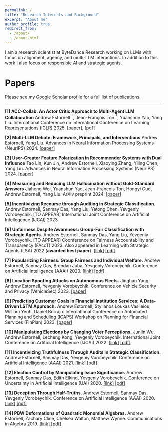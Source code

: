 ```yaml
---
permalink: /
title: "Research Interests and Background"
excerpt: "About me"
author_profile: true
redirect_from: 
  - /about/
  - /about.html
---
```



I am a research scientist at ByteDance Research working on LLMs with focus on alignment, agency, and multi-LLM interactions. In addition to this work I also focus on responsible AI and strategic agents.




# Papers

Please see my [Google Scholar profile](https://scholar.google.com/citations?hl=en&user=SSW02WEAAAAJ) for a full list of publications.

------

**[1] ACC-Collab: An Actor Critic Approach to Multi-Agent LLM Collaboration** Andrew Estornell $^\dagger$, Jean-François Ton $^\dagger$, Yuanshun Yao, Yang Liu. International Conference on International Conference on Learning Representations (ICLR) 2025. [[paper]](https://arxiv.org/abs/2411.00053), [[pdf]](assets/pdfs/ACC_Collab_An_Actor_Critic_Approach_to_Multi_Agent_LLM_Collaboration.pdf)

**[2] Multi-LLM Debate: Framework, Principals, and Interventions**  Andrew Estornell, Yang Liu. Advances in Neural Information Processing Systems (NeurIPS) 2024. [[paper]](https://proceedings.neurips.cc/paper_files/paper/2024/file/32e07a110c6c6acf1afbf2bf82b614ad-Paper-Conference.pdf)

**[3] User-Creator Feature Polarization in Recommender Systems with Dual Influence** Tao Lin, Kun Jin, Andrew Estornell, Xiaoying Zhang, Yiling Chen, Yang Liu. Advances in Neural Information Processing Systems (NeurIPS) 2024. [[paper]](https://proceedings.neurips.cc/paper_files/paper/2024/file/e3642e94ac68254419b7cdeb5e4a46f7-Paper-Conference.pdf)

**[4] Measuring and Reducing LLM Hallucination without Gold-Standard Answers** Jiaheng Wei, Yuanshun Yao, Jean-Francois Ton, Hongyi Guo, Andrew Estornell, Yang Liu. ArXiv preprint 2024. [[paper]](https://arxiv.org/pdf/2402.10412)

**[5] Incentivizing Recourse through Auditing in Strategic Classification.** Andrew Estornell, Sanmay Das, Yang Liu, Yatong Chen, Yevgeniy Vorobeychik. \[TO APPEAR\] International Joint Conference on Artificial Intellegence (IJCAI) 2023.

**[6] Unfairness Despite Awareness: Group-Fair Classification with Strategic Agents.** Andrew Estornell, Sanmay Das, Yang Liu, Yevgeniy Vorobeychik. \[TO APPEAR\] Coonference on Fairness Accountability and Transparency (FAccT) 2023. Also appeared in Learning with Strategic Agents (LSA) 2022 (**awarded best paper**). [[link]](https://arxiv.org/pdf/2112.02746.pdf) [[pdf]](/assets/pdfs/FairnessReversal2022.pdf)


**[7] Popularizing Fairness: Group Fairness and Individual Welfare.** Andrew Estornell, Sanmay Das, Brendan Juba, Yevgeniy Vorobeychik. Conference on Artificial Intelligence (AAAI) 2023. [[link]](https://scholar.google.com/citations?view_op=view_citation&hl=en&user=SSW02WEAAAAJ&citation_for_view=SSW02WEAAAAJ:UeHWp8X0CEIC) [[pdf]](/assets/pdfs/PopularFairness2023.pdf)

**[8] Location Spoofing Attacks on Autonomous Fleets.** Jinghan Yang, Andrew Estornell, Yevgeniy Vorobeychik. Conference on Vehicle Security and Privacy (VehicleSec) 2023. [[paper]](https://www.ndss-symposium.org/ndss-paper/auto-draft-371/)

**[9]  Predicting Customer Goals in Financial Institution Services: A Data-Driven LSTM Approach.** Andrew Estornell, Stylianos Loukas Vasileiou, William Yeoh, Daniel Borrajo. International Conference on Automated Planning and Scheduling (ICAPS) Workshop on Planning for Financial Services (FinPlan) 2023. [[paper]](https://arxiv.org/pdf/2406.19399)

**[10] Manipulating Elections by Changing Voter Perceptions.** Junlin Wu, Andrew Estornell, Lecheng Kong, Yevgeniy Vorobeychik. International Joint Conference on Artificial Intelligence (IJCAI) 2022. [[link]](https://arxiv.org/pdf/2205.00102.pdf) [[pdf]](/assets/pdfs/ElectionControl2022.pdf)

**[11]  Incentivizing Truthfulness Through Audits in Strategic Classification.** Andrew Estornell, Sanmay Das, Yevgeniy Vorobeychik. Conference on Artificial Intelligence (AAAI) 2021. [[link]](https://ojs.aaai.org/index.php/AAAI/article/view/16674) [[pdf]](/assets/pdfs/Audits2021.pdf)


**[12] Election Control by Manipulating Issue Significance.** Andrew Estornell, Sanmay Das, Edith Elkind, Yevgeniy Vorobeychik.  Conference on Uncertainty in Artificial Intelligence (UAI) 2020. [[link]](https://proceedings.mlr.press/v124/estornell20a.html) [[pdf]](/assets/pdfs/ElectionControl2020.pdf)


**[13] Deception Through Half-Truths.** Andrew Estornell, Sanmay Das, Yevgeniy Vorobeychik. Conference on Artificial Intelligence (AAAI) 2020. [[link]](https://ojs.aaai.org/index.php/AAAI/article/view/6570) [[pdf]](/assets/pdfs/Deception2020.pdf)

**[14] PBW Deformations of Quadratic Monomial Algebras.** Andrew Estornell, Zachary Cline, Chelsea Walton, Matthew Wynne.  Communications in Algebra 2019. [[link]](https://www.tandfonline.com/doi/full/10.1080/00927872.2018.1536757?casa_token=TuCNA221xeEAAAAA:St_MqmqvdsrE0qoSf_ku_7kvrOTZ5zoXXcdvRY6inE3c5d09eqxkmoTFg1opAkfhTf3baPFiIqqHxEU) [[pdf]](/assets/pdfs/PBW2019.pdf)









